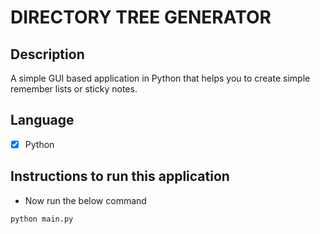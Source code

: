 # DIRECTORY TREE GENERATOR

## Description
A simple GUI based application in Python that helps you to create simple remember lists or sticky notes.

## Language
- [X] Python
  
## Instructions to run this application

 - Now run the below command
```
python main.py
```

